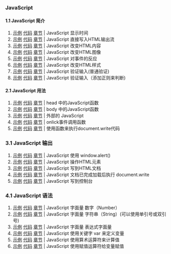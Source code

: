 ###  JavaScript

#### 1.1 JavaScript 简介
1. [示例](https://github.com/logicwang/Js-Review/blob/master/JS/1.html)
[代码](https://logicwang.github.io/Js-Review/JS/1.html)
[章节](https://www.runoob.com/js/js-intro.html) |
JavaScript  显示时间
2. [示例](https://github.com/logicwang/Js-Review/blob/master/JS/2.html)
[代码](https://logicwang.github.io/Js-Review/JS/2.html)
[章节](https://www.runoob.com/js/js-intro.html) |
JavaScript  直接写入HTML输出流
3. [示例](https://github.com/logicwang/Js-Review/blob/master/JS/3.html)
[代码](https://logicwang.github.io/Js-Review/JS/3.html)
[章节](https://www.runoob.com/js/js-intro.html) |
JavaScript  改变HTML内容
4. [示例](https://github.com/logicwang/Js-Review/blob/master/JS/4.html)
[代码](https://logicwang.github.io/Js-Review/JS/4.html)
[章节](https://www.runoob.com/js/js-intro.html) |
JavaScript  改变HTML图像
5. [示例](https://github.com/logicwang/Js-Review/blob/master/JS/5.html)
[代码](https://logicwang.github.io/Js-Review/JS/5.html)
[章节](https://www.runoob.com/js/js-intro.html) |
JavaScript  对事件的反应
6. [示例](https://github.com/logicwang/Js-Review/blob/master/JS/6.html)
[代码](https://logicwang.github.io/Js-Review/JS/6.html)
[章节](https://www.runoob.com/js/js-intro.html) |
JavaScript  改变HTML样式
7. [示例](https://github.com/logicwang/Js-Review/blob/master/JS/7.html)
[代码](https://logicwang.github.io/Js-Review/JS/7.html)
[章节](https://www.runoob.com/js/js-intro.html) |
JavaScript  验证输入(普通验证)
8. [示例](https://github.com/logicwang/Js-Review/blob/master/JS/8.html)
[代码](https://logicwang.github.io/Js-Review/JS/8.html)
[章节](https://www.runoob.com/js/js-intro.html) |
JavaScript  验证输入（添加正则来判断)

#### 2.1 JavaScript 用法
1. [示例](https://github.com/logicwang/Js-Review/blob/master/JS/9.html)
[代码](https://logicwang.github.io/Js-Review/JS/9.html)
[章节](https://www.runoob.com/js/js-howto.html) |
head 中的JavaScript函数
2. [示例](https://github.com/logicwang/Js-Review/blob/master/JS/10.html)
[代码](https://logicwang.github.io/Js-Review/JS/10.html)
[章节](https://www.runoob.com/js/js-howto.html) |
body 中的JavaScript函数
3. [示例](https://github.com/logicwang/Js-Review/blob/master/JS/11.html)
[代码](https://logicwang.github.io/Js-Review/JS/11.html)
[章节](https://www.runoob.com/js/js-howto.html) |
外部的 JavaScript
4. [示例](https://github.com/logicwang/Js-Review/blob/master/JS/12.html)
[代码](https://logicwang.github.io/Js-Review/JS/12.html)
[章节](https://www.runoob.com/js/js-howto.html) |
onlick事件调用函数
5. [示例](https://github.com/logicwang/Js-Review/blob/master/JS/13.html)
[代码](https://logicwang.github.io/Js-Review/JS/13.html)
[章节](https://www.runoob.com/js/js-howto.html) |
使用函数来执行document.write代码

### 3.1 JavaScript  输出
1. [示例](https://github.com/logicwang/Js-Review/blob/master/JS/14.html)
[代码](https://logicwang.github.io/Js-Review/JS/14.html)
[章节](https://www.runoob.com/js/js-output.html) |
JavaScript  使用 window.alert()
2. [示例](https://github.com/logicwang/Js-Review/blob/master/JS/15.html)
[代码](https://logicwang.github.io/Js-Review/JS/15.html)
[章节](https://www.runoob.com/js/js-output.html) |
JavaScript 操作HTML元素
3. [示例](https://github.com/logicwang/Js-Review/blob/master/JS/16.html)
[代码](https://logicwang.github.io/Js-Review/JS/16.html)
[章节](https://www.runoob.com/js/js-output.html) |
JavaScript 写到HTML文档
4. [示例](https://github.com/logicwang/Js-Review/blob/master/JS/17.html)
[代码](https://logicwang.github.io/Js-Review/JS/17.html)
[章节](https://www.runoob.com/js/js-output.html) |
JavaScript 文档已完成加载后执行 document.write
5. [示例](https://github.com/logicwang/Js-Review/blob/master/JS/18.html)
[代码](https://logicwang.github.io/Js-Review/JS/18.html)
[章节](https://www.runoob.com/js/js-output.html) |
JavaScript 写到控制台

### 4.1 JavaScript  语法
1. [示例](https://github.com/logicwang/Js-Review/blob/master/JS/19.html)
[代码](https://logicwang.github.io/Js-Review/JS/19.html)
[章节](https://www.runoob.com/js/js-syntax.html) |
JavaScript 字面量 数字（Number）
2. [示例](https://github.com/logicwang/Js-Review/blob/master/JS/20.html)
[代码](https://logicwang.github.io/Js-Review/JS/20.html)
[章节](https://www.runoob.com/js/js-syntax.html) |
JavaScript 字面量 字符串（String）(可以使用单引号或双引号)
3. [示例](https://github.com/logicwang/Js-Review/blob/master/JS/21.html)
[代码](https://logicwang.github.io/Js-Review/JS/21.html)
[章节](https://www.runoob.com/js/js-syntax.html) |
JavaScript 字面量 表达式字面量
4. [示例](https://github.com/logicwang/Js-Review/blob/master/JS/22.html)
[代码](https://logicwang.github.io/Js-Review/JS/22.html)
[章节](https://www.runoob.com/js/js-syntax.html) |
JavaScript 使用关键字 var 来定义变量
5. [示例](https://github.com/logicwang/Js-Review/blob/master/JS/23.html)
[代码](https://logicwang.github.io/Js-Review/JS/23.html)
[章节](https://www.runoob.com/js/js-syntax.html) |
JavaScript 使用算术运算符来计算值
6. [示例](https://github.com/logicwang/Js-Review/blob/master/JS/24.html)
[代码](https://logicwang.github.io/Js-Review/JS/24.html)
[章节](https://www.runoob.com/js/js-syntax.html) |
JavaScript 使用赋值运算符给变量赋值